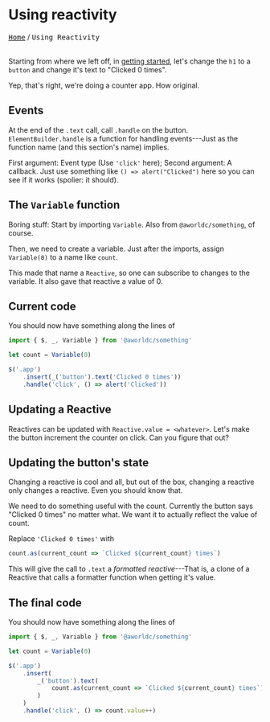 # Using reactivity

<kbd><a href="/docs/index.md">Home</a></kbd> / <kbd>Using
Reactivity</kbd><br><br>

Starting from where we left off, in [getting started](/docs/get-started.md),
let's change the `h1` to a `button` and change it's text to "Clicked 0 times".

Yep, that's right, we're doing a counter app. How original.

## Events

At the end of the `.text` call, call `.handle` on the button.
`ElementBuilder.handle` is a function for handling events---Just as the function
name (and this section's name) implies.

First argument: Event type (Use `'click'` here); Second argument: A callback.
Just use something like `() => alert("Clicked")` here so you can see if it works
(spolier: it should).

## The `Variable` function

Boring stuff: Start by importing `Variable`. Also from `@aworldc/something`, of
course.

Then, we need to create a variable. Just after the imports, assign `Variable(0)`
to a name like `count`.

This made that name a `Reactive`, so one can subscribe to changes to the
variable. It also gave that reactive a value of 0.

## Current code

You should now have something along the lines of

```javascript
import { $, _, Variable } from '@aworldc/something'

let count = Variable(0)

$('.app')
    .insert(_('button').text('Clicked 0 times'))
    .handle('click', () => alert('Clicked'))
```

## Updating a Reactive

Reactives can be updated with `Reactive.value = <whatever>`. Let's make the
button increment the counter on click. Can you figure that out?

## Updating the button's state

Changing a reactive is cool and all, but out of the box, changing a reactive
only changes a reactive. Even you should know that.

We need to do something useful with the count. Currently the button says
"Clicked 0 times" no matter what. We want it to actually reflect the value of
count.

Replace `'Clicked 0 times'` with

```javascript
count.as(current_count => `Clicked ${current_count} times`)
```

This will give the call to `.text` a _formatted reactive_---That is, a clone of
a Reactive that calls a formatter function when getting it's value.

## The final code

You should now have something along the lines of

```javascript
import { $, _, Variable } from '@aworldc/something'

let count = Variable(0)

$('.app')
    .insert(
        _('button').text(
            count.as(current_count => `Clicked ${current_count} times`)
        )
    )
    .handle('click', () => count.value++)
```
